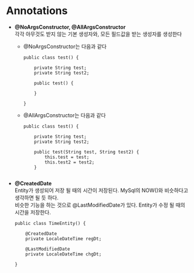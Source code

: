 # Annotations

- **@NoArgsConstructor, @AllArgsConstructor**  
	각각 아무것도 받지 않는 기본 생성자와, 모든 필드값을 받는 생성자를 생성한다
	

	* @NoArgsConstructor는 다음과 같다  
		```{java}
		public class test() {
		
			private String test;
			private String test2;
	    
			public test() {
			
			}
		    
		}
		```
		
	* @AllArgsConstructor는 다음과 같다
		```{java}
		public class test() {
		
			private String test;
			private String test2;
	    
			public test(String test, String test2) {
				this.test = test;
				this.test2 = test2;
			}
		    
		```
	
- **@CreatedDate**  
	Entity가 생성되어 저장 될 때의 시간이 저장된다. MySql의 NOW()와 비슷하다고 생각하면 될 듯 하다.  
	비슷한 기능을 하는 것으로 @LastModifiedDate가 있다. Entity가 수정 될 때의 시간을 저장한다.
	
	```{java}
	public class TimeEntity() {
		
		@CreatedDate
		private LocaleDateTime regDt;
		
		@LastModifiedDate
		private LocaleDateTime chgDt;
	    
	}
	```

